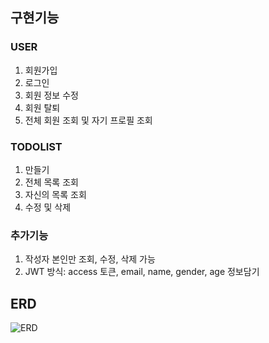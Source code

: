 ## 구현기능

### USER
1. 회원가입 <br>
2. 로그인 <br>
3. 회원 정보 수정 <br>
4. 회원 탈퇴 <br>
5. 전체 회원 조회 및 자기 프로필 조회<br>
  
### TODOLIST
1. 만들기<br>
2. 전체 목록 조회<br>
3. 자신의 목록 조회<br>
4. 수정 및 삭제<br>

### 추가기능
1. 작성자 본인만 조회, 수정, 삭제 가능<br>
2. JWT 방식: access 토큰, email, name, gender, age 정보담기<br>


## ERD
![ERD](https://user-images.githubusercontent.com/126075796/235397784-5a6ac4ad-2145-4905-a63a-89df24b86421.png)

